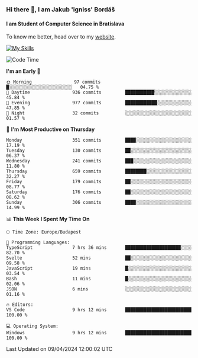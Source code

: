 ### Hi there 👋, I am Jakub 'igniss' Bordáš

#### I am Student of Computer Science in Bratislava
To know me better, head over to my [website](https://bordas.sk).

[![My Skills](https://skillicons.dev/icons?i=js,html,css,figma,svelte,java,kotlin,python,postgresql,typescript,nest,nodejs)](https://bordas.sk)


<!--START_SECTION:waka-->
![Code Time](http://img.shields.io/badge/Code%20Time-1%2C462%20hrs%2052%20mins-blue)

**I'm an Early 🐤** 

```text
🌞 Morning                97 commits          █░░░░░░░░░░░░░░░░░░░░░░░░   04.75 % 
🌆 Daytime                936 commits         ███████████░░░░░░░░░░░░░░   45.84 % 
🌃 Evening                977 commits         ████████████░░░░░░░░░░░░░   47.85 % 
🌙 Night                  32 commits          ░░░░░░░░░░░░░░░░░░░░░░░░░   01.57 % 
```
📅 **I'm Most Productive on Thursday** 

```text
Monday                   351 commits         ████░░░░░░░░░░░░░░░░░░░░░   17.19 % 
Tuesday                  130 commits         ██░░░░░░░░░░░░░░░░░░░░░░░   06.37 % 
Wednesday                241 commits         ███░░░░░░░░░░░░░░░░░░░░░░   11.80 % 
Thursday                 659 commits         ████████░░░░░░░░░░░░░░░░░   32.27 % 
Friday                   179 commits         ██░░░░░░░░░░░░░░░░░░░░░░░   08.77 % 
Saturday                 176 commits         ██░░░░░░░░░░░░░░░░░░░░░░░   08.62 % 
Sunday                   306 commits         ████░░░░░░░░░░░░░░░░░░░░░   14.99 % 
```


📊 **This Week I Spent My Time On** 

```text
🕑︎ Time Zone: Europe/Budapest

💬 Programming Languages: 
TypeScript               7 hrs 36 mins       █████████████████████░░░░   82.70 % 
Svelte                   52 mins             ██░░░░░░░░░░░░░░░░░░░░░░░   09.58 % 
JavaScript               19 mins             █░░░░░░░░░░░░░░░░░░░░░░░░   03.54 % 
Bash                     11 mins             █░░░░░░░░░░░░░░░░░░░░░░░░   02.06 % 
JSON                     6 mins              ░░░░░░░░░░░░░░░░░░░░░░░░░   01.16 % 

🔥 Editors: 
VS Code                  9 hrs 12 mins       █████████████████████████   100.00 % 

💻 Operating System: 
Windows                  9 hrs 12 mins       █████████████████████████   100.00 % 
```


 Last Updated on 09/04/2024 12:00:02 UTC
<!--END_SECTION:waka-->
